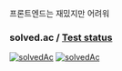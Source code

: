 프론트엔드는 재밌지만 어려워

### solved.ac / [Test status](https://github.com/junho0956/Algorithm#status)
[![solvedAc](http://mazassumnida.wtf/api/v2/generate_badge?boj=jh0956)](https://solved.ac/jh0956)
[![solvedAc](http://mazassumnida.wtf/api/v2/generate_badge?boj=si_master)](https://solved.ac/si_master)
